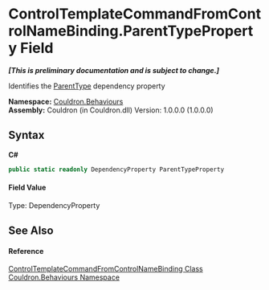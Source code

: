 # ControlTemplateCommandFromControlNameBinding.ParentTypeProperty Field
 _**\[This is preliminary documentation and is subject to change.\]**_

Identifies the <a href="P_Couldron_Behaviours_ControlTemplateCommandFromControlNameBinding_ParentType">ParentType</a>&nbsp;dependency property

**Namespace:**&nbsp;<a href="N_Couldron_Behaviours">Couldron.Behaviours</a><br />**Assembly:**&nbsp;Couldron (in Couldron.dll) Version: 1.0.0.0 (1.0.0.0)

## Syntax

**C#**<br />
``` C#
public static readonly DependencyProperty ParentTypeProperty
```


#### Field Value
Type: DependencyProperty

## See Also


#### Reference
<a href="T_Couldron_Behaviours_ControlTemplateCommandFromControlNameBinding">ControlTemplateCommandFromControlNameBinding Class</a><br /><a href="N_Couldron_Behaviours">Couldron.Behaviours Namespace</a><br />